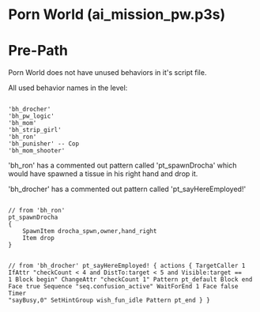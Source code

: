 # Porn World (ai_mission_pw.p3s)
<h1>Pre-Path</h1>
<p>Porn World does not have unused behaviors in it's script file.
<p>All used behavior names in the level:
<pre><code class="language-js">
'bh_drocher'
'bh_pw_logic'
'bh_mom'
'bh_strip_girl'
'bh_ron'
'bh_punisher' -- Cop
'bh_mom_shooter'
</code></pre>
<p>'bh_ron' has a commented out pattern called 'pt_spawnDrocha' which would have spawned a tissue in his right hand and drop it.
<p>'bh_drocher' has a commented out pattern called 'pt_sayHereEmployed!'
<pre><code class="language-js">
// from 'bh_ron'
pt_spawnDrocha
{
    SpawnItem drocha_spwn,owner,hand_right
    Item drop
}

// from 'bh_drocher'
pt_sayHereEmployed!
{
    actions 
	{
        TargetCaller 1
        IfAttr "checkCount < 4 and DistTo:target < 5 and Visible:target == 1 Block begin"
            ChangeAttr "checkCount 1"
            Pattern pt_default
        Block end
        Face true
        Sequence "seq.confusion_active"
        WaitForEnd 1
        Face false
        Timer "sayBusy,0"
        SetHintGroup wish_fun_idle
        Pattern pt_end
	}
}
</code></pre>